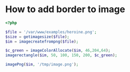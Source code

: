 # How to add border to image

```php
<?php

$file = '/var/www/examples/heroine.png';
$size = getimagesize($file);
$im = imagecreatefrompng($file);

$c_green = imageColorAllocate($im, 46,204,64);
imagerectangle($im, 50, 100, 150, 200, $c_green);

imagePng($im, '/tmp/image.png');
```



